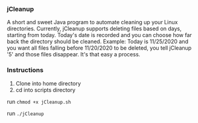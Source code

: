### jCleanup
A short and sweet Java program to automate cleaning up your Linux directories.
Currently, jCleanup supports deleting files based on days, starting from today. 
Today's date is recorded and you can choose how far back the directory should 
be cleaned. Example: Today is 11/25/2020 and you want all files falling before
11/20/2020 to be deleted, you tell jCleanup '5' and those files disappear. It's 
that easy a process. 

### Instructions ###
1. Clone into home directory 
2. cd into scripts directory

run `chmod +x jCleanup.sh`

run `./jCleanup`
